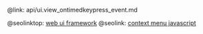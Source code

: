 @link: api/ui.view_ontimedkeypress_event.md

@seolinktop: [web ui framework](https://webix.com)
@seolink: [context menu javascript](https://webix.com/widget/contextmenu/)